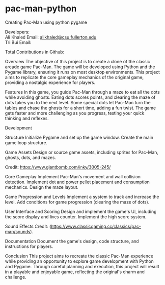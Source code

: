 # pac-man-python
Creating Pac-Man using python pygame


Developers: <br>
Ali Khaled Email: alikhaled@csu.fullerton.edu <br> 
Tri Bui Email: 

Total Contributions in Github: 

Overview
The objective of this project is to create a clone of the classic arcade game Pac-Man. The game will be developed using Python and the Pygame library, ensuring it runs on most desktop environments. This project aims to replicate the core gameplay mechanics of the original game, providing a nostalgic experience for players.

Features
In this game, you guide Pac-Man through a maze to eat all the dots while avoiding ghosts. Eating dots scores points, and clearing the maze of dots takes you to the next level. Some special dots let Pac-Man turn the tables and chase the ghosts for a short time, adding a fun twist. The game gets faster and more challenging as you progress, testing your quick thinking and reflexes.

Development 

Structure
Initialize Pygame and set up the game window.
Create the main game loop structure.

Game Assets
Design or source game assets, including sprites for Pac-Man, ghosts, dots, and mazes.

Credit: https://www.giantbomb.com/inky/3005-245/

Core Gameplay
Implement Pac-Man's movement and wall collision detection.
Implement dot and power pellet placement and consumption mechanics.
Design the maze layout.

Game Progression and Levels
Implement a system to track and increase the level.
Add conditions for game progression (clearing the maze of dots).

User Interface and Scoring
Design and implement the game's UI, including the score display and lives counter.
Implement the high score system.

Sound Effects
Credit: (https://www.classicgaming.cc/classics/pac-man/sounds).

Documentation
Document the game's design, code structure, and instructions for players.

Conclusion
This project aims to recreate the classic Pac-Man experience while providing an opportunity to explore game development with Python and Pygame. Through careful planning and execution, this project will result in a playable and enjoyable game, reflecting the original's charm and challenge.



